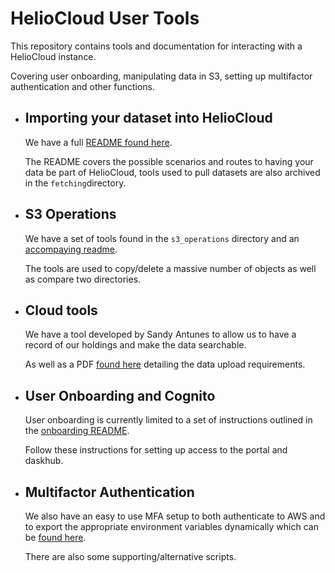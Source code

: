 # HelioCloud User Tools
This repository contains tools and documentation for interacting with a HelioCloud instance.

Covering user onboarding, manipulating data in S3, setting up multifactor authentication and other functions.


- ## Importing your dataset into HelioCloud
    We have a full [README found here](src/heliocloud_tools/s3_operations/importing_dataset.md).
    
    The README covers the possible scenarios and routes to having your data be part of HelioCloud, tools used to pull datasets are also archived in the `fetching`directory.

- ## S3 Operations
    We have a set of tools found in the `s3_operations` directory and an [accompaying readme](src/heliocloud_tools/s3_operations/README.md).
    
    The tools are used to copy/delete a massive number of objects as well as compare two directories.

- ## Cloud tools
    We have a tool developed by Sandy Antunes to allow us to have a record of our holdings and make the data searchable.

    As well as a PDF [found here](src/heliocloud_tools/cloud_tools/data_upload_requirements_110422.pdf) detailing the data upload requirements.

- ## User Onboarding and Cognito
    User onboarding is currently limited to a set of instructions outlined in the [onboarding README](src/heliocloud_tools/users_cognito/README.md).
    
    Follow these instructions for setting up access to the portal and daskhub.

- ## Multifactor Authentication
    We also have an easy to use MFA setup to both authenticate to AWS and to export the appropriate environment variables dynamically which can be [found here](src/heliocloud_tools/mfa/aws_mfa_setup_guide.md).
    
    There are also some supporting/alternative scripts.

